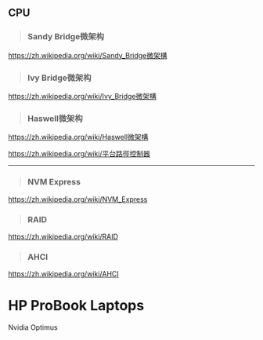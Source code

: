 ## CPU



> ### Sandy Bridge微架构

<https://zh.wikipedia.org/wiki/Sandy_Bridge微架構>

> ### Ivy Bridge微架构

<https://zh.wikipedia.org/wiki/Ivy_Bridge微架構>

> ### Haswell微架构

<https://zh.wikipedia.org/wiki/Haswell微架構>

<https://zh.wikipedia.org/wiki/平台路徑控制器>



---

> ### NVM Express

<https://zh.wikipedia.org/wiki/NVM_Express>



> ### RAID

<https://zh.wikipedia.org/wiki/RAID>

> ### AHCI

<https://zh.wikipedia.org/wiki/AHCI>



# HP ProBook Laptops



Nvidia Optimus